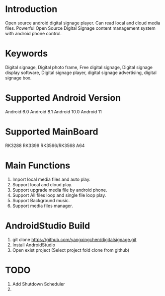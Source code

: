 # Introduction
Open source android digital signage player. Can read local and cloud media files. Powerful Open Source Digital Signage content management system with android phone control.

# Keywords
Digital signage, Digital photo frame, Free digital signage, Digital signage display software, Digital signage player, digital signage advertising, digital signage box.

# Supported Android Version
Android 6.0
Android 8.1
Android 10.0
Android 11

# Supported MainBoard
RK3288
RK3399
RK3566/RK3568
A64

# Main Functions
1. Import local media files and auto play.
2. Support local and cloud play.
3. Support upgrade media file by android phone.
4. Support All files loop and single file loop play.
5. Support Background music.
6. Support media files manager.

# AndroidStudio Build
1. git clone https://github.com/yangxingchen/digitalsignage.git
2. Install AndroidStudio
3. Open exist project (Select project fold clone from github)

# TODO
1. Add Shutdown Scheduler
2. 